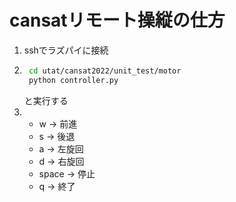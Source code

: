 # cansatリモート操縦の仕方

1. sshでラズパイに接続
2. ```bash
    cd utat/cansat2022/unit_test/motor
    python controller.py
    ```
    と実行する
3. * w -> 前進
   * s -> 後退
   * a -> 左旋回
   * d -> 右旋回
   * space -> 停止
   * q -> 終了
